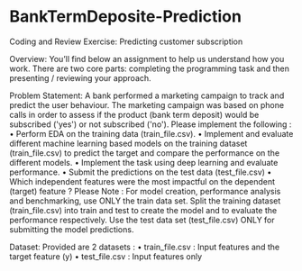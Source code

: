 # BankTermDeposite-Prediction


Coding and Review Exercise: Predicting customer subscription

Overview: 
You’ll find below an assignment to help us understand how you work. There are two core parts: completing the programming task and then presenting / reviewing your approach. 

Problem Statement: 
A bank performed a marketing campaign to track and predict the user behaviour. The marketing campaign was based on phone calls in order to assess if the product (bank term deposit) would be subscribed ('yes') or not subscribed ('no').
Please implement the following :
•	Perform EDA on the training data (train_file.csv).
•	Implement and evaluate different machine learning based models on the training dataset (train_file.csv) to predict the target and compare the performance on the different models. 
•	Implement the task using deep learning and evaluate performance.
•	Submit the predictions on the test data (test_file.csv)
•	Which independent features were the most impactful on the dependent (target) feature ?
Please Note :  For model creation, performance analysis and benchmarking, use ONLY the train data set. Split the training dataset (train_file.csv) into train and test to create the model and to evaluate the performance respectively. 
Use the test data set (test_file.csv) ONLY for submitting the model predictions.

Dataset: 
Provided are 2 datasets :
•	train_file.csv : Input features and the target feature (y)
•	test_file.csv  : Input features only


